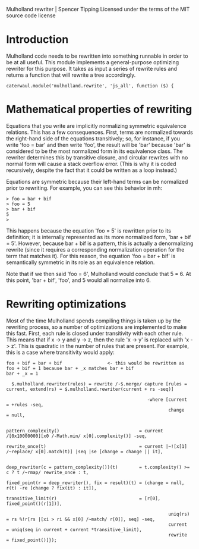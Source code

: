 Mulholland rewriter | Spencer Tipping
Licensed under the terms of the MIT source code license

# Introduction

Mulholland code needs to be rewritten into something runnable in order to be at all useful. This module implements a general-purpose optimizing rewriter for this purpose. It takes as input a
series of rewrite rules and returns a function that will rewrite a tree accordingly.

    caterwaul.module('mulholland.rewrite', 'js_all', function ($) {

# Mathematical properties of rewriting

Equations that you write are implicitly normalizing symmetric equivalence relations. This has a few consequences. First, terms are normalized towards the right-hand side of the equations
transitively; so, for instance, if you write 'foo = bar' and then write 'foo', the result will be 'bar' because 'bar' is considered to be the most normalized form in its equivalence class. The
rewriter determines this by transitive closure, and circular rewrites with no normal form will cause a stack overflow error. (This is why it is coded recursively, despite the fact that it
could be written as a loop instead.)

Equations are symmetric because their left-hand terms can be normalized prior to rewriting. For example, you can see this behavior in mh:

    > foo = bar + bif
    > foo = 5
    > bar + bif
    5
    >

This happens because the equation 'foo = 5' is rewritten prior to its definition; it is internally represented as its more normalized form, 'bar + bif = 5'. However, because bar + bif is a
pattern, this is actually a denormalizing rewrite (since it requires a corresponding normalization operation for the term that matches it). For this reason, the equation 'foo = bar + bif' is
semantically symmetric in its role as an equivalence relation.

Note that if we then said 'foo = 6', Mulholland would conclude that 5 = 6. At this point, 'bar + bif', 'foo', and 5 would all normalize into 6.

# Rewriting optimizations

Most of the time Mulholland spends compiling things is taken up by the rewriting process, so a number of optimizations are implemented to make this fast. First, each rule is closed under
transitivity with each other rule. This means that if x -> y and y -> z, then the rule 'x -> y' is replaced with 'x -> z'. This is quadratic in the number of rules that are present. For
example, this is a case where transitivity would apply:

    foo + bif = bar + bif                 <- this would be rewritten as foo + bif = 1 because bar + _x matches bar + bif
    bar + _x = 1

      $.mulholland.rewriter(rules) = rewrite /-$.merge/ capture [rules = current, extend(rs) = $.mulholland.rewriter(current + rs -seq)]

                                                         -where [current                                           = +rules -seq,
                                                                 change                                            = null,

                                                                 pattern_complexity()                              = current /[0x10000000][x0 /-Math.min/ x[0].complexity()] -seq,
                                                                 rewrite_once(t)                                   = current |~![x[1] /~replace/ x[0].match(t)] |seq |se [change = change || it],

                                                                 deep_rewriter(c = pattern_complexity())(t)        = t.complexity() >= c ? t /~rmap/ rewrite_once : t,
                                                                 fixed_point(r = deep_rewriter(), fix = result)(t) = (change = null, r(t) -re [change ? fix(it) : it]),
                                                                 transitive_limit(r)                               = [r[0], fixed_point()(r[1])],

                                                                 uniq(rs)                                          = rs %!r[rs |[xi > ri && x[0] /~match/ r[0]], seq] -seq,
                                                                 current                                           = uniq(seq in current + current *transitive_limit),
                                                                 rewrite                                           = fixed_point()]});